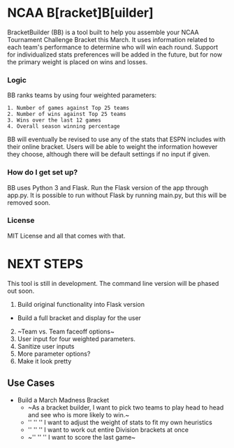 # NCAA B[racket]B[uilder] #

BracketBuilder (BB) is a tool built to help you assemble your NCAA Tournament Challenge Bracket this March. It uses information related to each team's performance to determine who will win each round. Support for individualized stats preferences will be added in the future, but for now the primary weight is placed on wins and losses.

### Logic ###
BB ranks teams by using four weighted parameters:

	1. Number of games against Top 25 teams
	2. Number of wins against Top 25 teams
	3. Wins over the last 12 games
	4. Overall season winning percentage

BB will eventually be revised to use any of the stats that ESPN includes with their online bracket. Users will be able to weight the information however they choose, although there will be default settings if no input if given.

### How do I get set up? ###

BB uses Python 3 and Flask. Run the Flask version of the app through app.py.
It is possible to run without Flask by running main.py,
but this will be removed soon.



### License ###
MIT License and all that comes with that.


# NEXT STEPS
This tool is still in development.
The command line version will be phased out soon.

1. Build original functionality into Flask version
  - Build a full bracket and display for the user
2. ~Team vs. Team faceoff options~
3. User input for four weighted parameters.
4. Sanitize user inputs
5. More parameter options?
6. Make it look pretty


## Use Cases
 - Build a March Madness Bracket
   - ~As a bracket builder, I want to pick two teams to play head to head and see
   who is more likely to win.~
   - '' '' '' I want to adjust the weight of stats to fit my own heuristics
   - '' '' '' I want to work out entire Division brackets at once
   - ~'' '' '' I want to score the last game~
